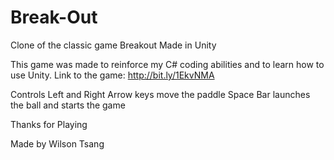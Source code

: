 # Break-Out
Clone of the classic game Breakout
Made in Unity

This game was made to reinforce my C# coding abilities and to learn how to use Unity.
Link to the game: http://bit.ly/1EkvNMA

Controls
Left and Right Arrow keys move the paddle
Space Bar launches the ball and starts the game

Thanks for Playing

Made by Wilson Tsang
